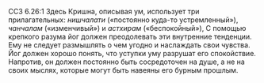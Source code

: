 ССЗ 6.26:1	Здесь Кришна, описывая ум, использует три прилагательных: _нишчалати_ («постоянно куда-то устремленный»), _чанчалам_ («изменчивый») и _астхирам_ («беспокойный»), С помощью крепкого разума йог должен преодолевать эти внутренние тенденции. Ему не следует размышлять о чем угодно и наслаждать свои чувства. Йог должен хорошо понять, что уступки уму разрушат его спокойствие. Напротив, он должен постоянно быть сосредоточен на душе, а не на своих мыслях, которые могут быть навеяны его бурным прошлым.